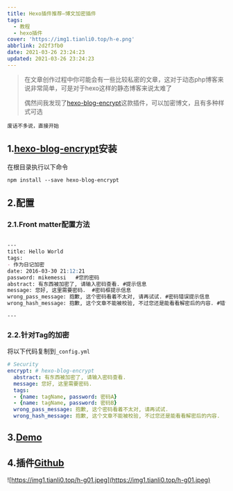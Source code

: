 ```yaml
---
title: Hexo插件推荐—博文加密插件
tags:
  - 教程
  - hexo插件
cover: 'https://img1.tianli0.top/h-e.png'
abbrlink: 2d2f3fb0
date: 2021-03-26 23:24:23
updated: 2021-03-26 23:24:23
---
```




> 在文章创作过程中你可能会有一些比较私密的文章，这对于动态php博客来说非常简单，可是对于hexo这样的静态博客来说太难了
>
> 偶然间我发现了[hexo-blog-encrypt](https://github.com/D0n9X1n/hexo-blog-encrypt)这款插件，可以加密博文，且有多种样式可选

`废话不多说，直接开始`

## 1.[hexo-blog-encrypt](https://github.com/D0n9X1n/hexo-blog-encrypt)安装

在根目录执行以下命令

```
npm install --save hexo-blog-encrypt
```

## 2.配置

### 2.1.Front matter配置方法

```markdown

---
title: Hello World
tags:
- 作为日记加密
date: 2016-03-30 21:12:21
password: mikemessi   #您的密码
abstract: 有东西被加密了, 请输入密码查看. #提示信息
message: 您好, 这里需要密码.  #密码框提示信息
wrong_pass_message: 抱歉, 这个密码看着不太对, 请再试试. #密码错误提示信息
wrong_hash_message: 抱歉, 这个文章不能被校验, 不过您还是能看看解密后的内容. #错误信息提示

---
```

### 2.2.针对Tag的加密

将以下代码复制到`_config.yml`

```yaml
# Security
encrypt: # hexo-blog-encrypt
  abstract: 有东西被加密了, 请输入密码查看.
  message: 您好, 这里需要密码.
  tags:
  - {name: tagName, password: 密码A}
  - {name: tagName, password: 密码B}
  wrong_pass_message: 抱歉, 这个密码看着不太对, 请再试试.
  wrong_hash_message: 抱歉, 这个文章不能被校验, 不过您还是能看看解密后的内容.
```

## 3.[Demo](https://blog.alm5.cn/Test/)

## 4.插件[Github](https://github.com/D0n9X1n/hexo-blog-encrypt)

![https://img1.tianli0.top/h-g01.jpeg](https://img1.tianli0.top/h-g01.jpeg)